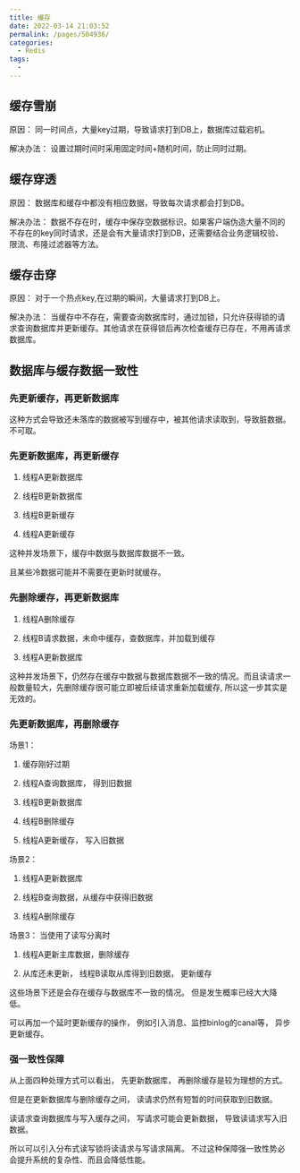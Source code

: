 ```yaml
---
title: 缓存
date: 2022-03-14 21:03:52
permalink: /pages/504936/
categories:
  - Redis
tags:
  - 
---
```


## 缓存雪崩

原因： 同一时间点，大量key过期，导致请求打到DB上，数据库过载宕机。

解决办法： 设置过期时间时采用固定时间+随机时间，防止同时过期。

## 缓存穿透

原因： 数据库和缓存中都没有相应数据，导致每次请求都会打到DB。

解决办法： 数据不存在时，缓存中保存空数据标识。如果客户端伪造大量不同的不存在的key同时请求，还是会有大量请求打到DB，还需要结合业务逻辑校验、限流、布隆过滤器等方法。

## 缓存击穿

原因： 对于一个热点key,在过期的瞬间，大量请求打到DB上。

解决办法： 当缓存中不存在，需要查询数据库时，通过加锁，只允许获得锁的请求查询数据库并更新缓存。其他请求在获得锁后再次检查缓存已存在，不用再请求数据库。

## 数据库与缓存数据一致性

### 先更新缓存，再更新数据库

这种方式会导致还未落库的数据被写到缓存中，被其他请求读取到，导致脏数据。不可取。

### 先更新数据库，再更新缓存

1. 线程A更新数据库

2. 线程B更新数据库

3. 线程B更新缓存

4. 线程A更新缓存

这种并发场景下，缓存中数据与数据库数据不一致。

且某些冷数据可能并不需要在更新时就缓存。

### 先删除缓存，再更新数据库

1. 线程A删除缓存

2. 线程B请求数据，未命中缓存，查数据库，并加载到缓存

3. 线程A更新数据库

这种并发场景下，仍然存在缓存中数据与数据库数据不一致的情况。而且读请求一般数量较大，先删除缓存很可能立即被后续请求重新加载缓存, 所以这一步其实是无效的。

### 先更新数据库，再删除缓存

场景1：

1. 缓存刚好过期

2. 线程A查询数据库， 得到旧数据

3. 线程B更新数据库

4. 线程B删除缓存

5. 线程A更新缓存， 写入旧数据

场景2：

1. 线程A更新数据库

2. 线程B查询数据，从缓存中获得旧数据

3. 线程A删除缓存

场景3： 当使用了读写分离时

1. 线程A更新主库数据，删除缓存

2. 从库还未更新， 线程B读取从库得到旧数据， 更新缓存

这些场景下还是会存在缓存与数据库不一致的情况。 但是发生概率已经大大降低。

可以再加一个延时更新缓存的操作， 例如引入消息、监控binlog的canal等， 异步更新缓存。

### 强一致性保障

从上面四种处理方式可以看出， 先更新数据库， 再删除缓存是较为理想的方式。

但是在更新数据库与删除缓存之间， 读请求仍然有短暂的时间获取到旧数据。

读请求查询数据库与写入缓存之间， 写请求可能会更新数据， 导致读请求写入旧数据。

所以可以引入分布式读写锁将读请求与写请求隔离。 不过这种保障强一致性势必会提升系统的复杂性、而且会降低性能。 

